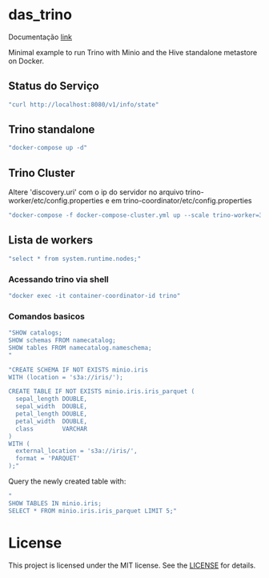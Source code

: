 # das_trino


Documentação [link](https://trino.io/docs/current/)

Minimal example to run Trino with Minio and the Hive standalone metastore on Docker.

## Status do Serviço

```bash
"curl http://localhost:8080/v1/info/state" 
```


## Trino standalone 

```bash
"docker-compose up -d"
```

## Trino Cluster

Altere 'discovery.uri' com o ip do servidor no arquivo trino-worker/etc/config.properties e em trino-coordinator/etc/config.properties

```bash
"docker-compose -f docker-compose-cluster.yml up --scale trino-worker=3 -d"
```

## Lista de workers
```bash
"select * from system.runtime.nodes;"
```

### Acessando trino via shell

```bash
"docker exec -it container-coordinator-id trino"
```


### Comandos basicos
```bash 
"SHOW catalogs;
SHOW schemas FROM namecatalog;
SHOW tables FROM namecatalog.nameschema;
"
```

```bash
"CREATE SCHEMA IF NOT EXISTS minio.iris
WITH (location = 's3a://iris/');

CREATE TABLE IF NOT EXISTS minio.iris.iris_parquet (
  sepal_length DOUBLE,
  sepal_width  DOUBLE,
  petal_length DOUBLE,
  petal_width  DOUBLE,
  class        VARCHAR
)
WITH (
  external_location = 's3a://iris/',
  format = 'PARQUET'
);"
```

Query the newly created table with:

```bash
"
SHOW TABLES IN minio.iris;
SELECT * FROM minio.iris.iris_parquet LIMIT 5;"
```

# License

This project is licensed under the MIT license. See the [LICENSE](LICENSE) for details.
